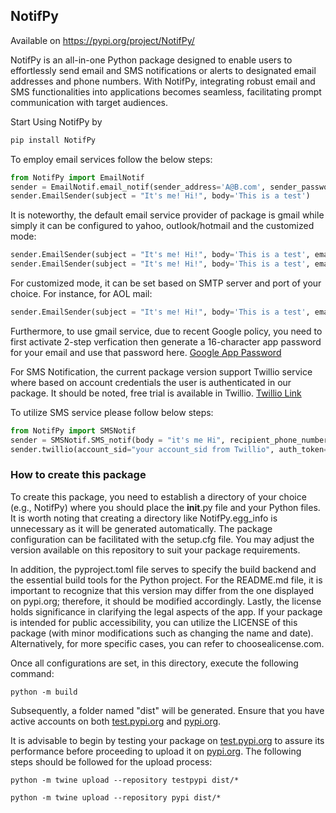 ## NotifPy 
Available on https://pypi.org/project/NotifPy/

NotifPy is an all-in-one Python package designed to enable users to effortlessly send email and SMS notifications or alerts to designated email addresses and phone numbers. With NotifPy, integrating robust email and SMS functionalities into applications becomes seamless, facilitating prompt communication with target audiences.

Start Using NotifPy by 

```bash
pip install NotifPy
```

To employ email services follow the below steps:

```python
from NotifPy import EmailNotif
sender = EmailNotif.email_notif(sender_address='A@B.com', sender_password='your_email_password', recipient_email='B@C.com')
sender.EmailSender(subject = "It's me! Hi!", body='This is a test')
```

It is noteworthy, the default email service provider of package is gmail while simply it can be configured to yahoo, outlook/hotmail and the customized mode:
```python
sender.EmailSender(subject = "It's me! Hi!", body='This is a test', email_provider='yahoo')
sender.EmailSender(subject = "It's me! Hi!", body='This is a test', email_provider='outlook')
```

For customized mode, it can be set based on SMTP server and port of your choice. For instance, for AOL mail:
```python
sender.EmailSender(subject = "It's me! Hi!", body='This is a test', email_provider='', custom_server='smtp.aol.com', custom_port=587)
```

Furthermore, to use gmail service, due to recent Google policy, you need to first activate 2-step verfication then generate a 16-character app password for your email and use that password here. [Google App Password](https://support.google.com/accounts/answer/6010255?hl=en)

For SMS Notification, the current package version support Twillio service where based on account credentials the user is authenticated in our package. It should be noted, free trial is available
in Twillio. [Twillio Link](https://pages.twilio.com/twilio-brand-sales-namer-1?utm_source=bing&utm_medium=cpc&utm_term=twilio&utm_campaign=B_S_NAMER_Brand_Twilio&cq_src=bing_ads&cq_cmp=B_S_NAMER_Brand_Twilio&cq_con=Twilio%20-%20Phrase&cq_term=twilio&cq_med=&cq_net=o&cq_plt=bp&msclkid=ff15212c0a65142c696945e67a200330&utm_content=Twilio%20-%20Phrase)

To utilize SMS service please follow below steps:

```python
from NotifPy import SMSNotif
sender = SMSNotif.SMS_notif(body = "it's me Hi", recipient_phone_number= '+1...')
sender.twillio(account_sid="your account_sid from Twillio", auth_token="your auth_token from Twillio", twilio_phone_number="your number from Twillio")
```

### How to create this package

To create this package, you need to establish a directory of your choice (e.g., NotifPy) where you should place the __init__.py file and your Python files. It is worth noting that creating a directory like NotifPy.egg_info is unnecessary as it will be generated automatically. The package configuration can be facilitated with the setup.cfg file. You may adjust the version available on this repository to suit your package requirements.

In addition, the pyproject.toml file serves to specify the build backend and the essential build tools for the Python project. For the README.md file, it is important to recognize that this version may differ from the one displayed on pypi.org; therefore, it should be modified accordingly. Lastly, the license holds significance in clarifying the legal aspects of the app. If your package is intended for public accessibility, you can utilize the LICENSE of this package (with minor modifications such as changing the name and date). Alternatively, for more specific cases, you can refer to choosealicense.com.

Once all configurations are set, in this directory, execute the following command:

```
python -m build
```
Subsequently, a folder named "dist" will be generated. Ensure that you have active accounts on both [test.pypi.org](https://test.pypi.org/) and [pypi.org](https://pypi.org/).

It is advisable to begin by testing your package on [test.pypi.org](https://test.pypi.org/) to assure its performance before proceeding to upload it on [pypi.org](https://pypi.org/). The following steps should be followed for the upload process:
```
python -m twine upload --repository testpypi dist/*
```

```
python -m twine upload --repository pypi dist/*
```

